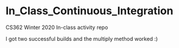 # In_Class_Continuous_Integration
CS362 Winter 2020 In-class activity repo

I got two successful builds and the multiply method worked :)